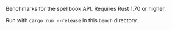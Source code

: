 Benchmarks for the spellbook API. Requires Rust 1.70 or higher.

Run with `cargo run --release` in this `bench` directory.
